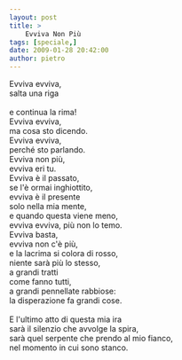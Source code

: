 ```yaml
---
layout: post
title: >
    Evviva Non Più
tags: [speciale,]
date: 2009-01-28 20:42:00
author: pietro
---
```

Evviva evviva,<br/>salta una riga<br/><br/>e continua la rima!<br/>Evviva evviva,<br/>ma cosa sto dicendo.<br/>Evviva evviva,<br/>perché sto parlando.<br/>Evviva non più,<br/>evviva eri tu.<br/>Evviva è il passato,<br/>se l'è ormai inghiottito,<br/>evviva è il presente<br/>solo nella mia mente,<br/>e quando questa viene meno,<br/>evviva evviva, più non lo temo.<br/>Evviva basta,<br/>evviva non c'è più,<br/>e la lacrima si colora di rosso,<br/>niente sarà più lo stesso,<br/>a grandi tratti<br/>come fanno tutti,<br/>a grandi pennellate rabbiose:<br/>la disperazione fa grandi cose.<br/><br/>E l'ultimo atto di questa mia ira<br/>sarà il silenzio che avvolge la spira,<br/>sarà quel serpente che prendo al mio fianco,<br/>nel momento in cui sono stanco.
